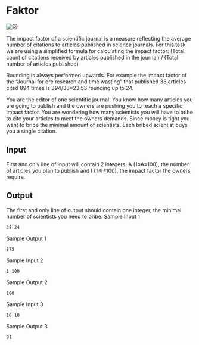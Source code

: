 # Faktor

![:cat:](https://open.kattis.com/problems/faktor)

The impact factor of a scientific journal is a measure reflecting the average number of citations to articles published in science journals. For this task we are using a simplified formula for calculating the impact factor:
(Total count of citations received by articles published in the journal) / (Total number of articles published)

Rounding is always performed upwards. For example the impact factor of the “Journal for ore research and time wasting” that published 38
articles cited 894 times is 894/38=23.53 rounding up to 24.

You are the editor of one scientific journal. You know how many articles you are going to publish and the owners are pushing you to reach a specific impact factor. You are wondering how many scientists you will have to bribe to cite your articles to meet the owners demands. Since money is tight you want to bribe the minimal amount of scientists. Each bribed scientist buys you a single citation.

## Input

First and only line of input will contain 2
integers, A (1≤A≤100), the number of articles you plan to publish and I (1≤I≤100), the impact factor the owners require.

## Output

The first and only line of output should contain one integer, the minimal number of scientists you need to bribe.
Sample Input 1
```
38 24
```
Sample Output 1
```
875
```
Sample Input 2
```
1 100
```
Sample Output 2
```
100
```
Sample Input 3
```
10 10
```
Sample Output 3
```
91
```
